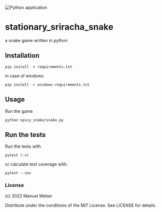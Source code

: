![Python application](https://github.com/mnlwbr/sriracha_snake/workflows/sriracha_snake/badge.svg)

# stationary_sriracha_snake
a snake game written in python

## Installation

```
pip install -r requirements.txt
```

in case of windows

```
pip install -r windows-requirements.txt
```

## Usage
Run the game
```
python spicy_snake/snake.py

```

## Run the tests

Run the tests with

	pytest (-v)

or calculate test coverage with:

	pytest --cov

### License

(c) 2022 Manuel Weber

Distribute under the conditions of the MIT License. See LICENSE for details.

